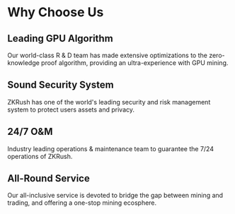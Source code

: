 # Why Choose Us

## Leading GPU Algorithm

Our world-class R & D team has made extensive optimizations to the zero-knowledge proof algorithm, providing an ultra-experience with GPU mining.

 

## Sound Security System

ZKRush has one of the world's leading security and risk management system to protect users assets and privacy.

 

## 24/7 O&M 

Industry leading operations & maintenance team to guarantee the 7/24 operations of ZKRush.

 

## All-Round Service

Our all-inclusive service is devoted to bridge the gap between mining and trading, and offering a one-stop mining ecosphere.